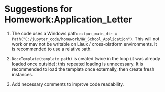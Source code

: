 # Suggestions for Homework:Application_Letter

1. The code uses a Windows path: `output_main_dir = Path("C:/jupyter_code/homework/HW_School_Application")`. This will not work or may not be writable on Linux / cross-platform environments. It is recommended to use a relative path.

2. `DocxTemplate(template_path)` is created twice in the loop (it was already loaded once outside); this repeated loading is unnecessary. It is recommended to load the template once externally, then create fresh instances.

3. Add necessary comments to improve code readability.